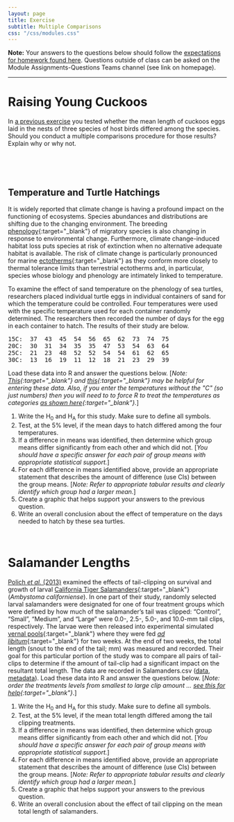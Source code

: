 ```yaml
---
layout: page
title: Exercise
subtitle: Multiple Comparisons
css: "/css/modules.css"
---
```


<div class="alert alert-warning">
  <strong>Note:</strong> Your answers to the questions below should follow the <a href="../resources/hwformat" target="_blank">expectations for homework found here</a>. Questions outside of class can be asked on the Module Assignments-Questions Teams channel (see link on homepage).
</div>

----

# Raising Young Cuckoos
In [a previous exercise](ANOVA1Foundations_CE1.html$raising-young-cuckoos) you tested whether the mean length of cuckoos eggs laid in the nests of three species of host birds differed among the species. Should you conduct a multiple comparisons procedure for those results? Explain why or why not.

&nbsp;

&nbsp;

## Temperature and Turtle Hatchings
It is widely reported that climate change is having a profound impact on the functioning of ecosystems. Species abundances and distributions are shifting due to the changing environment. The breeding [phenology](https://www.usanpn.org/about/why-phenology){:target="_blank"} of migratory species is also changing in response to environmental change. Furthermore, climate change-induced habitat loss puts species at risk of extinction when no alternative adequate habitat is available. The risk of climate change is particularly pronounced for marine [ectotherms](https://en.wikipedia.org/wiki/Ectotherm){:target="_blank"} as they conform more closely to thermal tolerance limits than terrestrial ectotherms and, in particular, species whose biology and phenology are intimately linked to temperature.

To examine the effect of sand temperature on the phenology of sea turtles, researchers placed individual turtle eggs in individual containers of sand for which the temperature could be controlled. Four temperatures were used with the specific temperature used for each container randomly determined. The researchers then recorded the number of days for the egg in each container to hatch. The results of their study are below.

<pre>
15C:  37  43  45  54  56  65  62  73  74  75
20C:  30  31  34  35  35  47  53  54  63  64
25C:  21  23  48  52  52  54  54  61  62  65
30C:  13  16  19  11  12  18  21  23  29  39
</pre>

Load these data into R and answer the questions below. [*Note: [This](../resources/R_HowTo_StackedData.html){:target="_blank"} and [this](http://derekogle.com/NCMTH107/resources/FAQs/enter-data.html){:target="_blank"} may be helpful for entering these data. Also, if you enter the temperatures without the "C" (so just numbers) then you will need to to force R to treat the temperatures as categories [as shown here](../resources/R_HowTo_Factor.html){:target="_blank"}.*]

1. Write the H<sub>0</sub> and H<sub>A</sub> for this study. Make sure to define all symbols.
1. Test, at the 5% level, if the mean days to hatch differed among the four temperatures.
1. If a difference in means was identified, then determine which group means differ significantly from each other and which did not. [*You should have a specific answer for each pair of group means with appropriate statistical support.*]
1. For each difference in means identified above, provide an appropriate statement that describes the amount of difference (use CIs) between the group means. [*Note: Refer to appropriate tabular results and clearly identify which group had a larger mean.*]
1. Create a graphic that helps support your answers to the previous question.
1. Write an overall conclusion about the effect of temperature on the days needed to hatch by these sea turtles.

&nbsp;

# Salamander Lengths
[Polich *et al.* (2013)](https://besjournals.onlinelibrary.wiley.com/doi/10.1002/jwmg.596) examined the effects of tail-clipping on survival and growth of larval [California Tiger Salamanders](https://www.fws.gov/sacramento/es_species/Accounts/Amphibians-Reptiles/ca_tiger_salamander/){:target="_blank"} (*Ambystoma californiense*). In one part of their study, randomly selected larval salamanders were designated for one of four treatment groups which were defined by how much of the salamander’s tail was clipped: “Control”, “Small”, “Medium”, and “Large” were 0.0-, 2.5-, 5.0-, and 10.0-mm tail clips, respectively. The larvae were then released into experimental simulated [vernal pools](https://www.epa.gov/wetlands/vernal-pools){:target="_blank"} where they were fed [*ad libitum*](https://www.pig333.com/pig-glossary/A/ad-libitum-feeding-free-feeding_8/){:target="_blank"} for two weeks. At the end of two weeks, the total length (snout to the end of the tail; mm) was measured and recorded. Their goal for this particular portion of the study was to compare all pairs of tail-clips to determine if the amount of tail-clip had a significant impact on the resultant total length. The data are recorded in Salamanders.csv ([data](https://raw.githubusercontent.com/droglenc/NCData/master/Salamanders.csv), [metadata](https://raw.githubusercontent.com/droglenc/NCData/master/Salamanders_meta.txt)). Load these data into R and answer the questions below. [*Note: order the treatments levels from smallest to large clip amount ... [see this for help](../resources/R_HowTo_Factor.html#change-order-of-levels){:target="_blank"}.*]

1. Write the H<sub>0</sub> and H<sub>A</sub> for this study. Make sure to define all symbols.
1. Test, at the 5% level, if the mean total length differed among the tail clipping treatments.
1. If a difference in means was identified, then determine which group means differ significantly from each other and which did not. [*You should have a specific answer for each pair of group means with appropriate statistical support.*]
1. For each difference in means identified above, provide an appropriate statement that describes the amount of difference (use CIs) between the group means. [*Note: Refer to appropriate tabular results and clearly identify which group had a larger mean.*]
1. Create a graphic that helps support your answers to the previous question.
1. Write an overall conclusion about the effect of tail clipping on the mean total length of salamanders.
